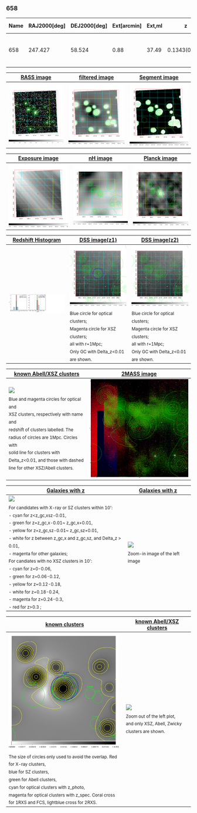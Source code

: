 <div STYLE="page-break-after: always;"></div>

### 658

|Name|RAJ2000[deg]|DEJ2000[deg] |Ext[arcmin]| Ext,ml | z | z_src| C|GC(XSZ,Delta_z<0.01)| GC(OPT,Delta_z<0.01)|GC| R_sig[arcmin] | R500[arcmin] | R500[Mpc]| CRsig[c/s] | CR500[c/s] |L500[1E44 erg/s]|F500[1E-12 erg/s/cm^2]| M500[1E14 Msun]|Tx[keV]|Cnt_sig|Beta|Rc[arcmin]|Comment|Alias|
|---|---|---|---|---|---|------|---|--------|---------|----------|---|---|---|---|---|---|---|---|---|---|---|---|---|---|
|658| 247.427| 58.524| 0.88| 37.49| 0.1343(0.005)| z1, z_xsz| B| MCXC, PSZ2, Tar| A, N, W| A, MCXC, N, PSZ2, Tar, W| 5.388| 6.411| 0.916| 0.130(0.017)| 0.134(0.018)| 1.288(0.089)| 2.694(0.185)| 2.49(0.08)| 3.92(0.08)| 186.1| 0.946(-0.069+0.040)| 2.566(-0.278+0.219)| -| k023|

|[RASS image](../image/658/658_img.pdf)|[filtered image](../image/658/658_fil.pdf)|[Segment image](../image/658/658_seg.pdf)|
|-------------------|--------------------|-------------------|
| <img src="../image/658/658_img.png" width="300">  | <img src="../image/658/658_fil.png" width="300">   | <img src="../image/658/658_seg.png" width="300">  |

|[Exposure image](../image/658/658_mex.pdf)| [nH image](../image/658/658_nh.pdf)| [Planck image](../image/658/658_p.pdf)|
|-------------------|--------------------|-------------------|
|<img src="../image/658/658_mex.png" width="300">   | <img src="../image/658/658_nh.png" width="300">    | <img src="../image/658/658_p.png" width="300"> |

|[Redshift Histogram](../image/658/658_zg.pdf) | [DSS image(z1)](../image/658/658_dss_z1.pdf)      |  [DSS image(z2)](../image/658/658_dss_z2.pdf)    |
|-------------------|--------------------|-------------------|
|<img src="../image/658/658_zg.png" width="300"> |<img src="../image/658/658_dss_z1.png" width="300"> <sub><br>Blue circle for optical clusters; <br>Magenta circle for XSZ clusters; <br>all with r=1Mpc; <br>Only GC with Delta_z<0.01 are shown. </sub>| <img src="../image/658/658_dss_z2.png" width="300"><sub><br>Blue circle for optical clusters; <br>Magenta circle for XSZ clusters; <br>all with r=1Mpc; <br>Only GC with Delta_z<0.01 are shown. </sub> |

|[known Abell/XSZ clusters](../image/658/658_m.pdf) | [2MASS image](../image/658/658_2mass.pdf)      |
|-------------------|-------------------|
|<img src=../image/658/658_m.png width="300"> <br><sub>Blue and magenta circles for optical and <br>XSZ clusters, respectively with name and <br>redshift of clusters labelled. The <br>radius of circles are 1Mpc. Circles with <br>solid line for clusters with <br>Delta_z<0.01, and those with dashed <br>line for other XSZ/Abell clusters.        </sub>|<img src="../image/658/658_2mass.png" width="300">  |

|[Galaxies with z](../image/658/658_opt_ned.pdf) |[Galaxies with z](../image/658/658_opt_ned_zoom.pdf) |
|-------------------|-------------------|
| <img src=../image/658/658_opt_ned.png width="300"> <br><sub> For candidates with X-ray or SZ clusters within 10': <br> - cyan for z<z_gc,xsz-0.01, <br> - green for z=z_gc,x-0.01~ z_gc,x+0.01, <br> - yellow for z=z_gc,sz-0.01~ z_gc,sz+0.01, <br> - white for z between z_gc,x and z_gc,sz, and Delta_z > 0.01, <br> - magenta for other galaxies; <br>For candiates with no XSZ clusters in 10': <br> - cyan for z=0-0.06, <br> - green for z=0.06-0.12, <br> - yellow for z=0.12-0.18, <br> - white for z=0.18-0.24, <br> - magenta for z=0.24-0.3, <br> - red for z>0.3 ;  </sub>|<img src=../image/658/658_opt_ned_zoom.png width="300">  <br><sub> Zoom-in image of the left image</sub>|

|[known clusters](../image/658/658_gc.pdf) |[known Abell/XSZ clusters](../image/658/658_gc_large.pdf) |
|-------------------|-------------------|
| <img src=../image/658/658_gc.png width="300"> <br><sub> The size of circles only used to avoid the overlap. Red for X-ray clusters, <br> blue for SZ clusters, <br> green for Abell clusters, <br> cyan for optical clusters with z_photo, <br> magenta for optical clusters with z_spec. Coral cross for 1RXS and FCS, lightblue cross for 2RXS. </sub>|<img src=../image/658/658_gc_large.png width="300"> <br><sub> Zoom out of the left plot, <br> and only XSZ, Abell, Zwicky clusters are shown. </sub> |



